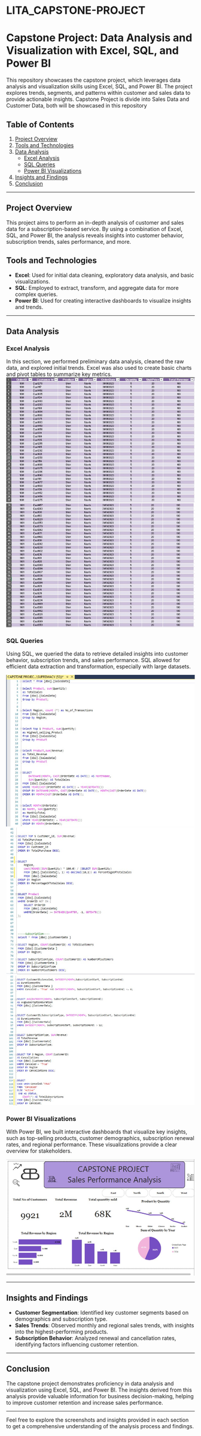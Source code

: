 # LITA_CAPSTONE-PROJECT
# Capstone Project: Data Analysis and Visualization with Excel, SQL, and Power BI

This repository showcases the capstone project, which leverages data analysis and visualization skills using Excel, SQL, and Power BI. The project explores trends, segments, and patterns within customer and sales data to provide actionable insights.
Capstone Project is divide into Sales Data and Customer Data, both will be showcased in this repository 

## Table of Contents
1. [Project Overview](#project-overview)
2. [Tools and Technologies](#tools-and-technologies)
3. [Data Analysis](#data-analysis)
   - [Excel Analysis](#excel-analysis)
   - [SQL Queries](#sql-queries)
   - [Power BI Visualizations](#power-bi-visualizations)
4. [Insights and Findings](#insights-and-findings)
5. [Conclusion](#conclusion)

---

## Project Overview

This project aims to perform an in-depth analysis of customer and sales data for a subscription-based service. By using a combination of Excel, SQL, and Power BI, the analysis reveals insights into customer behavior, subscription trends, sales performance, and more.

## Tools and Technologies

- **Excel**: Used for initial data cleaning, exploratory data analysis, and basic visualizations.
- **SQL**: Employed to extract, transform, and aggregate data for more complex queries.
- **Power BI**: Used for creating interactive dashboards to visualize insights and trends.

---

## Data Analysis

### Excel Analysis

In this section, we performed preliminary data analysis, cleaned the raw data, and explored initial trends. Excel was also used to create basic charts and pivot tables to summarize key metrics.
![Exceel](Images/Excel1.jpg)
![Exceel](Images/Excel2.jpg)


### SQL Queries

Using SQL, we queried the data to retrieve detailed insights into customer behavior, subscription trends, and sales performance. SQL allowed for efficient data extraction and transformation, especially with large datasets.

![SQL](Images/SQL1.jpg)
![](Images/SQL2.jpg)
![](Images/SQL3.jpg)

### Power BI Visualizations

With Power BI, we built interactive dashboards that visualize key insights, such as top-selling products, customer demographics, subscription renewal rates, and regional performance. These visualizations provide a clear overview for stakeholders.

![Sales Perfomance Analysis](Images/Saleperformance.jpg)

---

## Insights and Findings

- **Customer Segmentation**: Identified key customer segments based on demographics and subscription type.
- **Sales Trends**: Observed monthly and regional sales trends, with insights into the highest-performing products.
- **Subscription Behavior**: Analyzed renewal and cancellation rates, identifying factors influencing customer retention.

---

## Conclusion

The capstone project demonstrates proficiency in data analysis and visualization using Excel, SQL, and Power BI. The insights derived from this analysis provide valuable information for business decision-making, helping to improve customer retention and increase sales performance.

---

Feel free to explore the screenshots and insights provided in each section to get a comprehensive understanding of the analysis process and findings.
